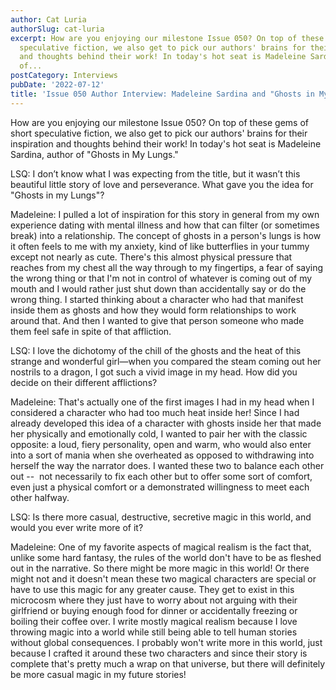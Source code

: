 ```yaml
---
author: Cat Luria
authorSlug: cat-luria
excerpt: How are you enjoying our milestone Issue 050? On top of these gems of short
  speculative fiction, we also get to pick our authors' brains for their inspiration
  and thoughts behind their work! In today's hot seat is Madeleine Sardina, author
  of...
postCategory: Interviews
pubDate: '2022-07-12'
title: 'Issue 050 Author Interview: Madeleine Sardina and "Ghosts in My Lungs"'
---
```

How are you enjoying our milestone Issue 050? On top of these gems of short speculative fiction, we also get to pick our authors' brains for their inspiration and thoughts behind their work! In today's hot seat is Madeleine Sardina, author of "Ghosts in My Lungs."

LSQ: I don’t know what I was expecting from the title, but it wasn’t this beautiful little story of love and perseverance. What gave you the idea for "Ghosts in my Lungs"?

Madeleine: I pulled a lot of inspiration for this story in general from my own experience dating with mental illness and how that can filter (or sometimes break) into a relationship. The concept of ghosts in a person's lungs is how it often feels to me with my anxiety, kind of like butterflies in your tummy except not nearly as cute. There's this almost physical pressure that reaches from my chest all the way through to my fingertips, a fear of saying the wrong thing or that I'm not in control of whatever is coming out of my mouth and I would rather just shut down than accidentally say or do the wrong thing. I started thinking about a character who had that manifest inside them as ghosts and how they would form relationships to work around that. And then I wanted to give that person someone who made them feel safe in spite of that affliction.

LSQ: I love the dichotomy of the chill of the ghosts and the heat of this strange and wonderful girl—when you compared the steam coming out her nostrils to a dragon, I got such a vivid image in my head. How did you decide on their different afflictions?

Madeleine: That's actually one of the first images I had in my head when I considered a character who had too much heat inside her! Since I had already developed this idea of a character with ghosts inside her that made her physically and emotionally cold, I wanted to pair her with the classic opposite: a loud, fiery personality, open and warm, who would also enter into a sort of mania when she overheated as opposed to withdrawing into herself the way the narrator does. I wanted these two to balance each other out --  not necessarily to fix each other but to offer some sort of comfort, even just a physical comfort or a demonstrated willingness to meet each other halfway.

LSQ: Is there more casual, destructive, secretive magic in this world, and would you ever write more of it?

Madeleine: One of my favorite aspects of magical realism is the fact that, unlike some hard fantasy, the rules of the world don't have to be as fleshed out in the narrative. So there might be more magic in this world! Or there might not and it doesn't mean these two magical characters are special or have to use this magic for any greater cause. They get to exist in this microcosm where they just have to worry about not arguing with their girlfriend or buying enough food for dinner or accidentally freezing or boiling their coffee over. I write mostly magical realism because I love throwing magic into a world while still being able to tell human stories without global consequences. I probably won't write more in this world, just because I crafted it around these two characters and since their story is complete that's pretty much a wrap on that universe, but there will definitely be more casual magic in my future stories!